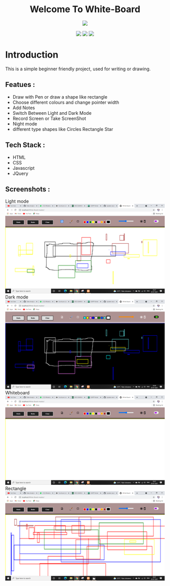 <h1 align="center">Welcome To White-Board </h1>


<div align="center">

<a href="https://github.com/japneetbhatia/White-Board"><img src="https://badges.frapsoft.com/os/v1/open-source.svg?v=103"></a>
  
<a href="https://github.com/japneetbhatia/White-Board/search?l=html"><img src="https://img.shields.io/github/languages/top/japneetbhatia/White-Board"></a> 
<a href="https://github.com/japneetbhatia/White-Board"><img src="https://img.shields.io/badge/platform-Visual%20Studio%20Code-blue"></a>
<a href="https://github.com/japneetbhatia/"><img src="https://img.shields.io/badge/Maintained%3F-yes-brightgreen.svg?v=103"></a>

</div>


# Introduction
This is a simple beginner friendly project, used for writing or drawing. 


## Featues :
+ Draw with Pen or draw a shape like rectangle
+ Choose different colours and change pointer width
+ Add Notes
+ Switch Between Light and Dark Mode
+ Record Screen or Take ScreenShot
+ Night mode 
+ different type shapes like Circles Rectangle Star 

## Tech Stack : 
+ HTML
+ CSS
+ Javascript
+ JQuery
## Screenshots : 
Light mode<br>
![Display](https://github.com/Naman-mahi/White-Board/blob/master/images/lightmode.png)
Dark mode 
![Display](https://github.com/Naman-mahi/White-Board/blob/master/images/darkmode.png)
Whiteboard 
![Display](https://github.com/Naman-mahi/White-Board/blob/master/images/Whiteboard.png)
Rectangle 
![Display](https://github.com/Naman-mahi/White-Board/blob/master/images/Rectangle.png)
